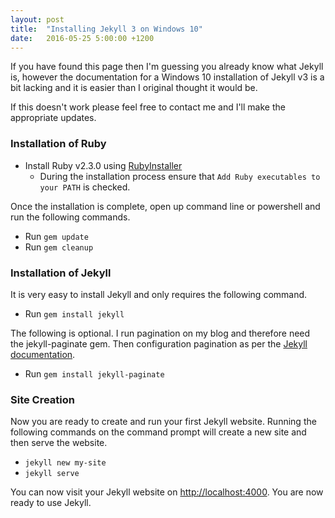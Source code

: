 ```yaml
---
layout: post
title:  "Installing Jekyll 3 on Windows 10"
date:   2016-05-25 5:00:00 +1200
---
```

If you have found this page then I'm guessing you already know what Jekyll is, however the documentation for a Windows 10 installation of Jekyll v3 is a bit lacking and it is easier than I original thought it would be. 

If this doesn't work please feel free to contact me and I'll make the appropriate updates.

### Installation of Ruby
 - Install Ruby v2.3.0 using [RubyInstaller](http://rubyinstaller.org/downloads/)
    - During the installation process ensure that `Add Ruby executables to your PATH` is checked.

Once the installation is complete, open up command line or powershell and run the following commands.

 - Run `gem update`
 - Run `gem cleanup`
 
### Installation of Jekyll
It is very easy to install Jekyll and only requires the following command.

 - Run `gem install jekyll`

The following is optional. I run pagination on my blog and therefore need the jekyll-paginate gem. Then configuration pagination as per the [Jekyll documentation](https://jekyllrb.com/docs/pagination/).

 - Run `gem install jekyll-paginate`

### Site Creation
Now you are ready to create and run your first Jekyll website. Running the following commands on the command prompt will create a new site and then serve the website.

 - `jekyll new my-site`
 - `jekyll serve`

You can now visit your Jekyll website on [http://localhost:4000](http://localhost:4000). You are now ready to use Jekyll.